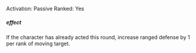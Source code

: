 Activation: Passive
Ranked: Yes
##### effect
If the character has already acted this round,
increase ranged defense by 1 per rank of
moving target.